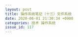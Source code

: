 ```yaml
---
layout: post
title: 操作系统笔记（十三）文件系统
date: 2020-06-01 21:30:34 +0900
categories: 技术 操作系统
issue_id: 117
---
```


